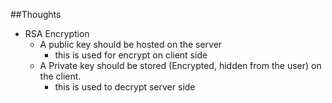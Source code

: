 ##Thoughts
- RSA Encryption
    - A public key should be hosted on the server
        - this is used for encrypt on client side
    - A Private key should be stored (Encrypted, hidden from the user) on the client.
        - this is used to decrypt server side
